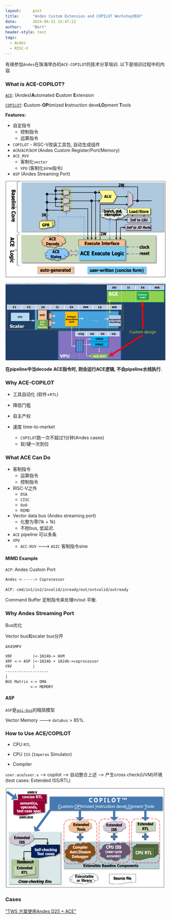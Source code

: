 ```yaml
---
layout:     post
title:      "Andes Custom Extension and COPILOT Workshop培训"
date:       2024-06-21 13:47:22
author:     "Bert"
header-style: text
tags:
  - Andes
  - RISC-V
---
```


有缘参加`Andes`在珠海举办的`ACE-COPILOT`的技术分享培训. 以下是培训过程中的内容.

### What is ACE-COPILOT?

[`ACE`](https://www.andestech.com/en/products-solutions/andes-custom-extension/): (Andes)**A**utomated **C**ustom **E**xtension

[`COPILOT`](https://www.andestech.com/wp-content/uploads/Andes-Custom-Extension%E2%84%A2-ACE-Enables-Customers-to-Add-Application-Specific-Instructions-to-AndesCore%E2%84%A2-Processors.pdf): **C**ustom-**OP**timized **I**nstruction deve**LO**pment **T**ools 

**Features:**

+ 自定指令
  + 控制指令
  + 运算指令
+ `COPILOT` - RISC-V改装工具包, 自动生成组件
+ `ACR`/`ACP`/`ACM` (Andes Custom Register/Port/Memory)
+ `ACE_RVV`
  + 客制化`vector`
  + `VPU`  (客制化sine指令)
+ `ASP` (Andes Streaming Port)

![image-20240624090217200](/img/2024-06-21-andes_introduction/image-20240624090217200.png)

![image-20240624090733325](/img/2024-06-21-andes_introduction/image-20240624090733325.png)

**在pipeline中当decode ACE指令时, 则会运行ACE逻辑, 不会pipeline水线执行.**

### Why ACE-COPILOT

+ 工具自动化 (软件+`RTL`)

+ 降低门槛

+ 自主产权

+ 速度 time-to-market

  + `COPILOT`跑一次不超过1分钟(Andes cases)
  + 软/硬一次到位

### What ACE Can Do

+ 客制指令
  + 运算指令
  + 控制指令
+ RISC-V之外
  + `DSA`
  + `CISC`
  + `OoO`
  + `MIMD`
+ Vector data bus (Andes streaming port)
  + 化整为零(1k + 1k)
  + 不抢bus, 低延迟.
+ `ACE` pipeline 可以多条
+ `VPU`
  + `ACC-RVV` ---> `ASIC` 客制指令sine

#### MIMD Example

`ACP`: Andes Custom Port

```
Andes <------> Coprocessor

ACP: cmd/in1/in2/invalid/inready/out/ovtvalid/outready
```

Command Buffer 定制指令来处理in/out 平衡.

 ### Why Andes Streaming Port

Bus优化

Vector bus和scaler bus分开

`AX45MPV`

```
VRF         |<-1024b-> HVM
XRF <-> ASP |<-1024b + 1024b->coprocessor 
FRF         |
-------------------
|
BUS Matrix <-> DMA
		   <-> MEMORY
```

#### ASP

`ASP`是[`axi-bus`](https://zhuanlan.zhihu.com/p/646353937?utm_id=0)的精简模型

Vector Memory ---> `databus` > 85%.

### How to Use ACE/COPILOT

+ CPU `RTL`

+ CPU `ISS` (`Imperas` Simulator)
+ Compiler

`user.ace`/`user.v` --> copilot --> 自动整合上述 --> 产生cross check(UVM)环境(test cases: Extended ISS/RTL)

![image-20240624090616420](/img/2024-06-21-andes_introduction/image-20240624090616420.png)

### Cases

["TWS 方案使用Andes D25 + ACE"](https://www.andestech.com/wp-content/uploads/WEI_TWS_V5_Processors_Webinar_Final.pdf)
